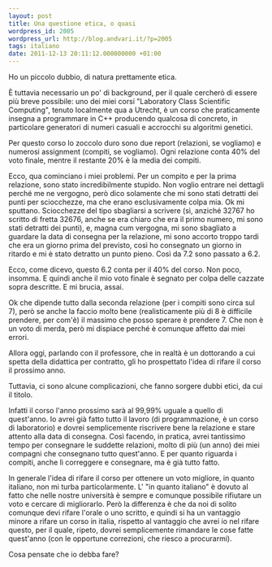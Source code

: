 ```yaml
---
layout: post
title: Una questione etica, o quasi
wordpress_id: 2005
wordpress_url: http://blog.andvari.it/?p=2005
tags: italiano
date: 2011-12-13 20:11:12.000000000 +01:00
---
```

Ho un piccolo dubbio, di natura prettamente etica.

È tuttavia necessario un po' di background, per il quale cercherò di essere più breve possibile: uno dei miei corsi "Laboratory Class Scientific Computing", tenuto localmente qua a Utrecht, è un corso che praticamente insegna a programmare in C++ producendo qualcosa di concreto, in particolare generatori di numeri casuali e accrocchi su algoritmi genetici.

Per questo corso lo zoccolo duro sono due report (relazioni, se vogliamo) e numerosi assignment (compiti, se vogliamo). Ogni relazione conta 40% del voto finale, mentre il restante 20% è la media dei compiti.

Ecco, qua cominciano i miei problemi. Per un compito e per la prima relazione, sono stato incredibilmente stupido. Non voglio entrare nei dettagli perché me ne vergogno, però dico solamente che mi sono stati detratti dei punti per sciocchezze, ma che erano esclusivamente colpa mia. Ok mi sputtano. Sciocchezze del tipo sbagliarsi a scrivere (sì, anziché 32767 ho scritto di fretta 32676, anche se era chiaro che era il primo numero, mi sono stati detratti dei punti), e, magna cum vergogna, mi sono sbagliato a guardare la data di consegna per la relazione, mi sono accorto troppo tardi che era un giorno prima del previsto, così ho consegnato un giorno in ritardo e mi è stato detratto un punto pieno. Così da 7.2 sono passato a 6.2.

Ecco, come dicevo, questo 6.2 conta per il 40% del corso. Non poco, insomma. E quindi anche il mio voto finale è segnato per colpa delle cazzate sopra descritte. E mi brucia, assai.

Ok che dipende tutto dalla seconda relazione (per i compiti sono circa sul 7), però se anche la faccio molto bene (realisticamente più di 8 è difficile prendere, per com'è) il massimo che posso sperare è prendere 7. Che non è un voto di merda, però mi dispiace perché è comunque affetto dai miei errori.

Allora oggi, parlando con il professore, che in realtà è un dottorando a cui spetta della didattica per contratto, gli ho prospettato l'idea di rifare il corso il prossimo anno.

Tuttavia, ci sono alcune complicazioni, che fanno sorgere dubbi etici, da cui il titolo.

Infatti il corso l'anno prossimo sarà al 99,99% uguale a quello di quest'anno. Io avrei già fatto tutto il lavoro (di programmazione, è un corso di laboratorio) e dovrei semplicemente riscrivere bene la relazione e stare attento alla data di consegna. Così facendo, in pratica, avrei tantissimo tempo per consegnare le suddette relazioni, molto di più (un anno) dei miei compagni che consegnano tutto quest'anno. E per quanto riguarda i compiti, anche lì correggere e consegnare, ma è già tutto fatto.

In generale l'idea di rifare il corso per ottenere un voto migliore, in quanto italiano, non mi turba particolarmente. L' "in quanto italiano" è dovuto al fatto che nelle nostre università è sempre e comunque possibile rifiutare un voto e cercare di migliorarlo. Però la differenza è che da noi di solito comunque devi rifare l'orale o uno scritto, e quindi si ha un vantaggio minore a rifare un corso in italia, rispetto al vantaggio che avrei io nel rifare questo, per il quale, ripeto, dovrei semplicemente rimandare le cose fatte quest'anno (con le opportune correzioni, che riesco a procurarmi).

Cosa pensate che io debba fare?
